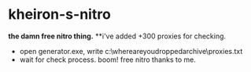 # kheiron-s-nitro
**the damn free nitro thing.**
**i've added +300 proxies for checking.
- open generator.exe, write c:\whereareyoudroppedarchive\proxies.txt
- wait for check process. boom! free nitro thanks to me.
